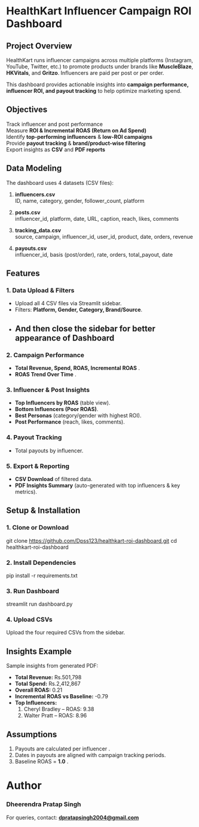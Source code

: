 
#  HealthKart Influencer Campaign ROI Dashboard

##  Project Overview

HealthKart runs influencer campaigns across multiple platforms (Instagram, YouTube, Twitter, etc.) to promote products under brands like **MuscleBlaze**, **HKVitals**, and **Gritzo**. Influencers are paid per post or per order.

This dashboard provides actionable insights into **campaign performance, influencer ROI, and payout tracking** to help optimize marketing spend.

##  Objectives

Track influencer and post performance  
Measure **ROI & Incremental ROAS (Return on Ad Spend)**  
Identify **top-performing influencers** & **low-ROI campaigns**  
Provide **payout tracking** & **brand/product-wise filtering**  
Export insights as **CSV** and **PDF reports**

##  Data Modeling

The dashboard uses 4 datasets (CSV files):

1. **influencers.csv**     
   ID, name, category, gender, follower_count, platform   

2. **posts.csv**  
   influencer_id, platform, date, URL, caption, reach, likes, comments

3. **tracking_data.csv**  
   source, campaign, influencer_id, user_id, product, date, orders, revenue

4. **payouts.csv**  
   influencer_id, basis (post/order), rate, orders, total_payout, date


##  Features

###  1. Data Upload & Filters
- Upload all 4 CSV files via Streamlit sidebar. 
- Filters: **Platform, Gender, Category, Brand/Source**.
- ## And then close the sidebar for better appearance of Dashboard

### 2. Campaign Performance
- **Total Revenue, Spend, ROAS, Incremental ROAS** .
- **ROAS Trend Over Time** .

### 3. Influencer & Post Insights
- **Top Influencers by ROAS** (table view).
- **Bottom Influencers (Poor ROAS)**.
- **Best Personas** (category/gender with highest ROI).
- **Post Performance** (reach, likes, comments).

### 4. Payout Tracking
- Total payouts by influencer.

### 5. Export & Reporting
- **CSV Download** of filtered data.
- **PDF Insights Summary** (auto-generated with top influencers & key metrics).

## Setup & Installation

### 1. Clone or Download

git clone https://github.com/Dpss123/healthkart-roi-dashboard.git
cd healthkart-roi-dashboard


### 2. Install Dependencies

pip install -r requirements.txt

### 3. Run Dashboard

streamlit run dashboard.py


### 4. Upload CSVs
Upload the four required CSVs from the sidebar.

## Insights Example

Sample insights from generated PDF:
- **Total Revenue:** Rs.501,798  
- **Total Spend:** Rs.2,412,867  
- **Overall ROAS:** 0.21  
- **Incremental ROAS vs Baseline:** -0.79  
- **Top Influencers:**
  1. Cheryl Bradley – ROAS: 9.38
  2. Walter Pratt – ROAS: 8.96

## Assumptions

1. Payouts are calculated per influencer .  
2. Dates in payouts are aligned with campaign tracking periods.  
3. Baseline ROAS = **1.0** .

# Author

### Dheerendra Pratap Singh  
For queries, contact: **dpratapsingh2004@gmail.com**
